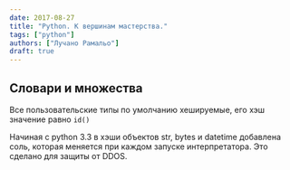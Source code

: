 ```yaml
---
date: 2017-08-27
title: "Python. К вершинам мастерства."
tags: ["python"]
authors: ["Лучано Рамальо"]
draft: true
---
```


## Словари и множества


Все пользовательские типы по умолчанию хешируемые, его хэш значение равно `id()`

Начиная с python 3.3 в хэши объектов str, bytes и datetime добавлена соль, которая меняется при каждом запуске интерпретатора. Это сделано для защиты от DDOS.

